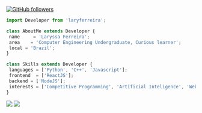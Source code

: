  
[![GitHub followers](https://img.shields.io/github/followers/laryferreira.svg?style=social&label=Follow&maxAge=2592000)](https://github.com/laryferreira?tab=followers)

 ```js
import Developer from 'laryferreira';

class AboutMe extends Developer {
  name     = 'Laryssa Ferreira';
  area    = 'Computer Engineering Undergraduate, Curious learner';
  local = 'Brazil';
}

class Skills extends Developer {
  languages = ['Python', 'C++', 'Javascript'];
  frontend  = ['ReactJS'];
  backend = ['NodeJS'];
  interests = ['Competitive Programming', 'Artificial Inteligence', 'Web/App development']
}

```

<p align="left">
  <a href="#" alt="Gmail">
  <img src="https://img.shields.io/badge/-Gmail-FF7F50?style=flat-square&labelColor=FD5E5E&logo=gmail&logoColor=white&link=mailto:contatolaryssaf@gmail.com" /></a>

  <a href="#" alt="Linkedin">
  <img src="https://img.shields.io/badge/-Linkedin-6495ED?style=flat-square&logo=Linkedin&logoColor=white&link=https://www.linkedin.com/in/laryssaoliferreira" /></a>
 
</p>  

